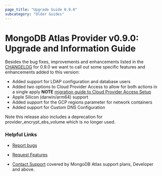 ```yaml
---
page_title: "Upgrade Guide 0.9.0"
subcategory: "Older Guides"    
---
```


# MongoDB Atlas Provider v0.9.0: Upgrade and Information Guide

Besides the bug fixes, improvements and enhancements listed in the [CHANGELOG](https://github.com/mongodb/terraform-provider-mongodbatlas/blob/master/CHANGELOG.md) for 0.9.0 we want to call out some specific features and enhancements added to this version:
* Added support for LDAP configuration and database users
* Added two options to Cloud Provider Access to allow for both actions in a single apply **NOTE** [migration guide to Cloud Provider Access Setup](0.9.1-upgrade-guide#migration-to-cloud-provider-access-setup)
* Apple Silicon (darwin/arm64) support
* Added support for the GCP regions parameter for network containers
* Added support for Custom DNS Configuration

Note this release also includes a deprecation for provider_encrypt_ebs_volume which is no longer used.

### Helpful Links

* [Report bugs](https://github.com/mongodb/terraform-provider-mongodbatlas/issues)

* [Request Features](https://feedback.mongodb.com/forums/924145-atlas?category_id=370723)

* [Contact Support](https://docs.atlas.mongodb.com/support/) covered by MongoDB Atlas support plans, Developer and above.
